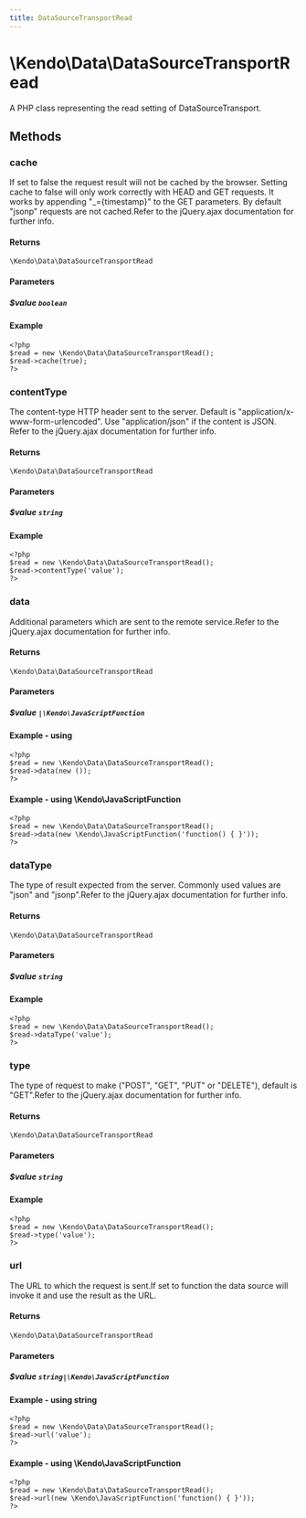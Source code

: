 ```yaml
---
title: DataSourceTransportRead
---
```


# \Kendo\Data\DataSourceTransportRead

A PHP class representing the read setting of DataSourceTransport.


## Methods

### cache
If set to false the request result will not be cached by the browser. Setting cache to false will only work correctly with HEAD and GET requests. It works by appending "_={timestamp}" to the GET parameters.
By default "jsonp" requests are not cached.Refer to the jQuery.ajax documentation for further info.

#### Returns
`\Kendo\Data\DataSourceTransportRead`

#### Parameters

##### $value `boolean`



#### Example 
    <?php
    $read = new \Kendo\Data\DataSourceTransportRead();
    $read->cache(true);
    ?>

### contentType
The content-type HTTP header sent to the server. Default is "application/x-www-form-urlencoded". Use "application/json" if the content is JSON.
Refer to the jQuery.ajax documentation for further info.

#### Returns
`\Kendo\Data\DataSourceTransportRead`

#### Parameters

##### $value `string`



#### Example 
    <?php
    $read = new \Kendo\Data\DataSourceTransportRead();
    $read->contentType('value');
    ?>

### data
Additional parameters which are sent to the remote service.Refer to the jQuery.ajax documentation for further info.

#### Returns
`\Kendo\Data\DataSourceTransportRead`

#### Parameters

##### $value `|\Kendo\JavaScriptFunction`



#### Example  - using 
    <?php
    $read = new \Kendo\Data\DataSourceTransportRead();
    $read->data(new ());
    ?>

#### Example  - using \Kendo\JavaScriptFunction
    <?php
    $read = new \Kendo\Data\DataSourceTransportRead();
    $read->data(new \Kendo\JavaScriptFunction('function() { }'));
    ?>

### dataType
The type of result expected from the server. Commonly used values are "json" and "jsonp".Refer to the jQuery.ajax documentation for further info.

#### Returns
`\Kendo\Data\DataSourceTransportRead`

#### Parameters

##### $value `string`



#### Example 
    <?php
    $read = new \Kendo\Data\DataSourceTransportRead();
    $read->dataType('value');
    ?>

### type
The type of request to make ("POST", "GET", "PUT" or "DELETE"), default is "GET".Refer to the jQuery.ajax documentation for further info.

#### Returns
`\Kendo\Data\DataSourceTransportRead`

#### Parameters

##### $value `string`



#### Example 
    <?php
    $read = new \Kendo\Data\DataSourceTransportRead();
    $read->type('value');
    ?>

### url
The URL to which the request is sent.If set to function the data source will invoke it and use the result as the URL.

#### Returns
`\Kendo\Data\DataSourceTransportRead`

#### Parameters

##### $value `string|\Kendo\JavaScriptFunction`



#### Example  - using string
    <?php
    $read = new \Kendo\Data\DataSourceTransportRead();
    $read->url('value');
    ?>

#### Example  - using \Kendo\JavaScriptFunction
    <?php
    $read = new \Kendo\Data\DataSourceTransportRead();
    $read->url(new \Kendo\JavaScriptFunction('function() { }'));
    ?>

